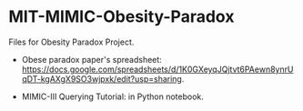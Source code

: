# MIT-MIMIC-Obesity-Paradox

Files for Obesity Paradox Project. 

- Obese paradox paper's spreadsheet: https://docs.google.com/spreadsheets/d/1K0GXeyqJQjtvt6PAewn8ynrUqDT-kgAXgX9SO3wjpxk/edit?usp=sharing.

- MIMIC-III Querying Tutorial: in Python notebook.
